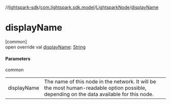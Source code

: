//[lightspark-sdk](../../../index.md)/[com.lightspark.sdk.model](../index.md)/[LightsparkNode](index.md)/[displayName](display-name.md)

# displayName

[common]\
open override val [displayName](display-name.md): [String](https://kotlinlang.org/api/latest/jvm/stdlib/kotlin/-string/index.html)

#### Parameters

common

| | |
|---|---|
| displayName | The name of this node in the network. It will be the most human-readable option possible, depending on the data available for this node. |
